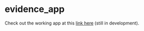 # evidence_app
 
Check out the working app at this [link here](https://wfp-rbb-evidence.herokuapp.com/hello) (still in development).
